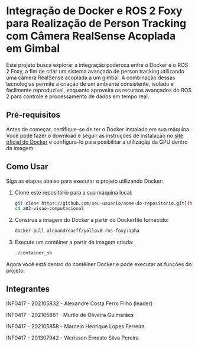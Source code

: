 # Integração de Docker e ROS 2 Foxy para Realização de Person Tracking com Câmera RealSense Acoplada em Gimbal

Este projeto busca explorar a integração poderosa entre o Docker e o ROS 2 Foxy, a fim de criar um sistema avançado de person tracking utilizando uma câmera RealSense acoplada a um gimbal. A combinação dessas tecnologias permite a criação de um ambiente consistente, isolado e facilmente reproduzível, enquanto aproveita os recursos avançados do ROS 2 para controle e processamento de dados em tempo real.

## Pré-requisitos

Antes de começar, certifique-se de ter o Docker instalado em sua máquina. Você pode fazer o download e seguir as instruções de instalação no [site oficial do Docker](https://www.docker.com/get-started) e configura-lo para posibilitar a utilizaçãp da GPU dentro da imagem.

## Como Usar

Siga as etapas abaixo para executar o projeto utilizando Docker:

1. Clone este repositório para a sua máquina local:

   ```bash
   git clone https://github.com/seu-usuario/nome-do-repositorio.git](https://github.com/alexandreacff/a03-visao-computacional.git
   cd a03-visao-computacional
   ```

2. Construa a imagem do Docker a partir do Dockerfile fornecido:

   ```bash
   docker pull alexandreacff/yollov8-ros-foxy:apha
   ```

3. Execute um contêiner a partir da imagem criada:

   ```bash
   ./container_sh
   ```

Agora você está dentro do contêiner Docker e pode executar as funções do projeto.

## Integrantes


INF0417 - 202105832 - Alexandre Costa Ferro Filho (leader)

INF0417 - 202105861 - Murilo de Oliveira Guimarães

INF0417 - 202105858 - Marcelo Henrique Lopes Ferreira

INF0417 - 201307942 - Werisson Ernesto Silva Pereira
